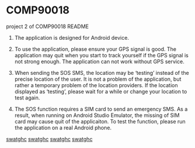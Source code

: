 # COMP90018
project 2 of COMP90018
README

1. The application is designed for Android device.

2. To use the application, please ensure your GPS signal is good. The application may quit when you start to track yourself if the GPS signal is not strong enough. The application can not work without GPS service.

3. When sending the SOS SMS, the location may be ‘testing’ instead of the precise location of the user. It is not a problem of the application, but rather a temporary problem of the location providers. If the location displayed as ‘testing’, please wait for a while or change your location to test again.

4. The SOS function requires a SIM card to send an emergency SMS. As a result, when running on Android Studio Emulator, the missing of SIM card may cause quit of the applicaiton. To test the function, please run the application on a real Android phone.

[swatghc](https://raw.githubusercontent.com/swatghc/COMP90018/master/1.png)
[swatghc](https://raw.githubusercontent.com/swatghc/COMP90018/master/2.png)
[swatghc](https://raw.githubusercontent.com/swatghc/COMP90018/master/3.png)
[swatghc](https://raw.githubusercontent.com/swatghc/COMP90018/master/4.png)
